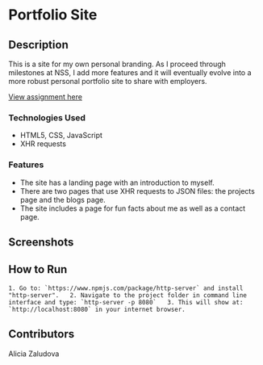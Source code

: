 # Portfolio Site
## Description
This is a site for my own personal branding. As I proceed through milestones at NSS, I add more features and it will eventually evolve into a more robust personal portfolio site to share with employers. 

[View assignment here](https://github.com/nss-nightclass-projects/personal-site-instructions)

### Technologies Used
- HTML5, CSS, JavaScript
- XHR requests

### Features
- The site has a landing page with an introduction to myself.
- There are two pages that use XHR requests to JSON files: the projects page and the blogs page.
- The site includes a page for fun facts about me as well as a contact page.

## Screenshots

## How to Run
```1. Go to: `https://www.npmjs.com/package/http-server` and install "http-server".  
2. Navigate to the project folder in command line interface and type: `http-server -p 8080`  
3. This will show at: `http://localhost:8080` in your internet browser.```

## Contributors
Alicia Zaludova